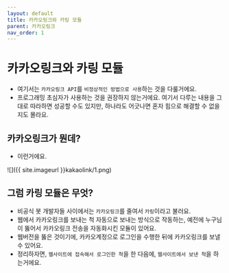 ```yaml
---
layout: default
title: 카카오링크와 카링 모듈
parent: 카카오링크
nav_order: 1
---
```


# 카카오링크와 카링 모듈
* 여기서는 `카카오링크 API`를 `비정상적인 방법으로 사용`하는 것을 다룰거에요.
* 프로그래밍 초심자가 사용하는 것을 권장하지 않는거에요. 여기서 다루는 내용을 그대로 따라하면 성공할 수도 있지만, 하나라도 어긋나면 혼자 힘으로 해결할 수 없을지도 몰라요.

## 카카오링크가 뭔데?
* 이런거에요.

![]({{ site.imageurl }}kakaolink/1.png)

## 그럼 카링 모듈은 무엇?
* 비공식 봇 개발자들 사이에서는 `카카오링크`를 줄여서 `카링`이라고 불러요.
* 웹에서 카카오링크를 보내는 척 자동으로 보내는 방식으로 작동하는, 예전에 누구님이 뚫어서 카카오링크 전송을 자동화시킨 모듈이 있어요.
* 웹버전을 뚫은 것이기에, 카카오계정으로 로그인을 수행한 뒤에 카카오링크를 보낼 수 있어요.
* 정리하자면, `웹사이트에 접속해서 로그인한 척`을 한 다음에, `웹사이트에서 보낸 척`을 하는거에요.
